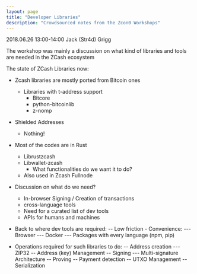 ```yaml
---
layout: page
title: "Developer Libraries"
description: "Crowdsourced notes from the Zcon0 Workshops"
---
```


2018.06.26 13:00-14:00 Jack (Str4d) Grigg


The workshop was mainly a discussion on what kind of libraries and tools are needed in the ZCash ecosystem


The state of ZCash Libraries now:
- Zcash libraries are mostly ported from Bitcoin ones
  - Libraries with t-address support
    - Bitcore
    - python-bitcoinlib
    - z-nomp

- Shielded Addresses
    - Nothing!

- Most of the codes are in Rust
  - Librustzcash
  - Libwallet-zcash
    - What functionalities do we want it to do?
  - Also used in Zcash Fullnode



- Discussion on what do we need?
  - In-browser Signing / Creation of transactions
  - cross-language tools
  - Need for  a curated list of dev tools
  - APIs for humans and machines



- Back to where dev tools are required:
-- Low friction - Convenience:
--- Browser
--- Docker
--- Packages with every language (npm, pip)


- Operations required for such libraries to do:
-- Address creation
--- ZIP32
-- Address (key) Management
-- Signing
--- Multi-signature Architecture
-- Proving
-- Payment detection
-- UTXO Management
-- Serialization
